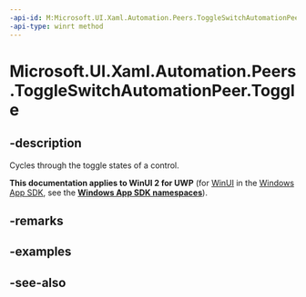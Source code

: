```yaml
---
-api-id: M:Microsoft.UI.Xaml.Automation.Peers.ToggleSwitchAutomationPeer.Toggle
-api-type: winrt method
---
```


<!-- Method syntax
public void Toggle()
-->

# Microsoft.UI.Xaml.Automation.Peers.ToggleSwitchAutomationPeer.Toggle

## -description
Cycles through the toggle states of a control.

**This documentation applies to WinUI 2 for UWP** (for [WinUI](/windows/apps/winui/winui3/) in the [Windows App SDK](/windows/apps/windows-app-sdk/), see the **[Windows App SDK namespaces](/windows/windows-app-sdk/api/winrt/)**).

## -remarks

## -examples

## -see-also
